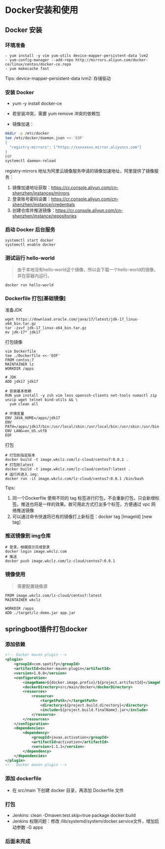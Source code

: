 # Docker安装和使用

## Docker 安装


### 环境准备
```shell
- yum install -y vim yum-utils device-mapper-persistent-data lvm2
- yum-config-manager --add-repo http://mirrors.aliyun.com/docker-ce/linux/centos/docker-ce.repo
- yum makecache fast
```
Tips: device-mapper-persistent-data lvm2: 存储驱动


### 安装 Docker
- yum -y install docker-ce
- 若安装冲突，需要 yum remove 冲突的依赖包

- 镜像加速：
```bash
mkdir -p /etc/docker
tee /etc/docker/daemon.json <<-'EOF'
{
  "registry-mirrors": ["https://xxxxxxxx.mirror.aliyuncs.com"]
}
EOF
systemctl daemon-reload
```
registry-mirrors 地址为阿里云镜像服务申请的镜像加速地址，阿里提供了镜像服务：
1. 镜像加速地址获取：https://cr.console.aliyun.com/cn-shenzhen/instances/mirrors
2. 登录账号密码设置：https://cr.console.aliyun.com/cn-shenzhen/instance/credentials
3. 创建仓库并推送镜像：https://cr.console.aliyun.com/cn-shenzhen/instance/repositories

### 启动 Docker 后台服务
```shell
systemctl start docker
systemctl enable docker
```

### 测试运行 hello-world
> 由于本地没有hello-world这个镜像，所以会下载一个hello-world的镜像，并在容器内运行。
```shell
docker run hello-world
```


### Dockerfile 打包[基础镜像]
准备JDK
```shell
wget https://download.oracle.com/java/17/latest/jdk-17_linux-x64_bin.tar.gz
tar -zxvf jdk-17_linux-x64_bin.tar.gz
mv jdk-17* jdk17
```

打包镜像
```shell
vim Dockerfile
tee ./Dockerfile <<-'EOF'
FROM centos:7
MAINTAINER lz
WORKDIR /apps

# JDK
ADD jdk17 jdk17

# 安装基本依赖
RUN yum install -y zsh vim less openssh-clients net-tools numactl zip unzip wget telnet bind-utils && \
  yum clean all

# 环境变量
ENV JAVA_HOME=/apps/jdk17
ENV PATH=/apps/jdk17/bin:/usr/local/sbin:/usr/local/bin:/usr/sbin:/usr/bin:/sbin:/bin
ENV LANG=en_US.utf8
EOF
```
打包
```shell
# 打包到指定版本
docker build -t image.wkclz.com/lz-cloud/centos7:0.0.1 .
# 打包到latest
docker build -t image.wkclz.com/lz-cloud/centos7:latest .
# 运行并进入 img:
docker run -it image.wkclz.com/lz-cloud/centos7:0.0.1 /bin/bash
```
Tips: 
1. 同一个Dockerfile 使用不同的 tag 标签进行打包，不会重新打包，只会新增标签。推送也将是一样的效果。故可用此方式打出多个标签，方便通过 vpc 网络推送镜像
2. 可以通过命令快速将已有的镜像打上新标签：docker tag [ImageId] [new tag]

### 推送镜像到 img仓库
```shell
# 登录，根据提示完成登录
docker login image.wkclz.com
# 推送
docker push image.wkclz.com/lz-cloud/centos7:0.0.1
```


### 镜像使用
> 需要配置镜像源
```shell
FROM image.wkclz.com/lz-cloud/centos7:latest
MAINTAINER wkclz
 
WORKDIR /apps
ADD ./target/lz-demo.jar app.jar
```


## springboot插件打包docker

### 添加依赖
```xml
<!-- Docker maven plugin -->
<plugin>
    <groupId>com.spotify</groupId>
    <artifactId>docker-maven-plugin</artifactId>
    <version>1.0.0</version>
    <configuration>
        <imageName>${docker.image.prefix}/${project.artifactId}</imageName>
        <dockerDirectory>src/main/docker</dockerDirectory>
        <resources>
            <resource>
                <targetPath>/</targetPath>
                <directory>${project.build.directory}</directory>
                <include>${project.build.finalName}.jar</include>
            </resource>
        </resources>
    </configuration>
    <dependencies>
        <dependency>
            <groupId>javax.activation</groupId>
            <artifactId>activation</artifactId>
            <version>1.1.1</version>
        </dependency>
    </dependencies>
</plugin>
<!-- Docker maven plugin -->
```
### 添加 dockerfile
- 在 src/main 下创建 docker 目录，再添加 Dockerfile 文件

### 打包
- Jenkins: clean -Dmaven.test.skip=true package docker:build
- Jenkins 权限问题：修改 /lib/systemd/system/docker.service文件，增加启动参数  -G apps

### 后面未完成